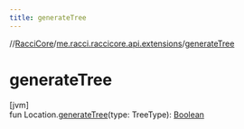 ```yaml
---
title: generateTree
---
```

//[RacciCore](../../index.html)/[me.racci.raccicore.api.extensions](index.html)/[generateTree](generate-tree.html)



# generateTree



[jvm]\
fun Location.[generateTree](generate-tree.html)(type: TreeType): [Boolean](https://kotlinlang.org/api/latest/jvm/stdlib/kotlin/-boolean/index.html)




